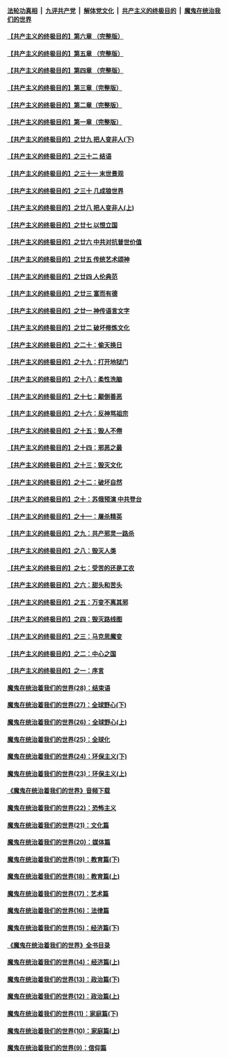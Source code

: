 

####  [法轮功真相](../../../../basic/blob/master/README.md?t=06281702) &nbsp;|&nbsp; [九评共产党](../../../../9ping.md/blob/master/README.md?t=06281702) &nbsp;|&nbsp; [解体党文化](../../../../jtdwh.md/blob/master/README.md?t=06281702)  &nbsp;|&nbsp; [共产主义的终极目的](../../../../gczydzjmd.md/blob/master/README.md?t=06281702) &nbsp;|&nbsp; [魔鬼在统治我们的世界](../../../../mgztzwmdsj.md/blob/master/README.md?t=06281702) 

#### [【共产主义的终极目的】第六章 （完整版）](../pages/nsc422/n11428913.md?t=06281702) 

#### [【共产主义的终极目的】第五章 （完整版）](../pages/nsc422/n11428912.md?t=06281702) 

#### [【共产主义的终极目的】第四章 （完整版）](../pages/nsc422/n11428907.md?t=06281702) 

#### [【共产主义的终极目的】第三章（完整版）](../pages/nsc422/n11428848.md?t=06281702) 

#### [【共产主义的终极目的】第二章（完整版）](../pages/nsc422/n11428831.md?t=06281702) 

#### [【共产主义的终极目的】第一章（完整版）](../pages/nsc422/n11417651.md?t=06281702) 

#### [【共产主义的终极目的】之廿九 把人变非人(下)](../pages/nsc422/n11344140.md?t=06281702) 

#### [【共产主义的终极目的】之三十二 结语](../pages/nsc422/n11360535.md?t=06281702) 

#### [【共产主义的终极目的】之三十一 末世景观](../pages/nsc422/n11351129.md?t=06281702) 

#### [【共产主义的终极目的】之三十 几成狼世界](../pages/nsc422/n11348280.md?t=06281702) 

#### [【共产主义的终极目的】之廿八 把人变非人(上)](../pages/nsc422/n11340492.md?t=06281702) 

#### [【共产主义的终极目的】之廿七 以恨立国](../pages/nsc422/n11336944.md?t=06281702) 

#### [【共产主义的终极目的】之廿六 中共对抗普世价值](../pages/nsc422/n11324785.md?t=06281702) 

#### [【共产主义的终极目的】之廿五 传统艺术颂神](../pages/nsc422/n11296396.md?t=06281702) 

#### [【共产主义的终极目的】之廿四 人伦典范](../pages/nsc422/n11296397.md?t=06281702) 

#### [【共产主义的终极目的】之廿三 富而有德](../pages/nsc422/n11283598.md?t=06281702) 

#### [【共产主义的终极目的】之廿一 神传语言文字](../pages/nsc422/n11263265.md?t=06281702) 

#### [【共产主义的终极目的】之廿二 破坏修炼文化](../pages/nsc422/n11245728.md?t=06281702) 

#### [【共产主义的终极目的】之二十：偷天换日](../pages/nsc422/n11238846.md?t=06281702) 

#### [【共产主义的终极目的】之十九：打开地狱门](../pages/nsc422/n11206376.md?t=06281702) 

#### [【共产主义的终极目的】之十八：柔性洗脑](../pages/nsc422/n11199994.md?t=06281702) 

#### [【共产主义的终极目的】之十七：颠倒善恶](../pages/nsc422/n11179782.md?t=06281702) 

#### [【共产主义的终极目的】之十六：反神骂祖宗](../pages/nsc422/n11166798.md?t=06281702) 

#### [【共产主义的终极目的】之十五：毁人不倦](../pages/nsc422/n11166792.md?t=06281702) 

#### [【共产主义的终极目的】之十四：邪恶之最](../pages/nsc422/n11150249.md?t=06281702) 

#### [【共产主义的终极目的】之十三：毁灭文化](../pages/nsc422/n11135227.md?t=06281702) 

#### [【共产主义的终极目的】之十二：破坏自然](../pages/nsc422/n11135214.md?t=06281702) 

#### [【共产主义的终极目的】之十：苏俄预演 中共登台](../pages/nsc422/n11118424.md?t=06281702) 

#### [【共产主义的终极目的】之十一：屠杀精英](../pages/nsc422/n11118442.md?t=06281702) 

#### [【共产主义的终极目的】之九：共产邪灵一路杀](../pages/nsc422/n11114139.md?t=06281702) 

#### [【共产主义的终极目的】之八：毁灭人类](../pages/nsc422/n11108503.md?t=06281702) 

#### [【共产主义的终极目的】之七：受苦的还是工农](../pages/nsc422/n11101809.md?t=06281702) 

#### [【共产主义的终极目的】之六：甜头和苦头](../pages/nsc422/n11096971.md?t=06281702) 

#### [【共产主义的终极目的】之五：万变不离其邪](../pages/nsc422/n11091285.md?t=06281702) 

#### [【共产主义的终极目的】之四：毁灭路线图](../pages/nsc422/n11086284.md?t=06281702) 

#### [【共产主义的终极目的】之三：马克思魔变](../pages/nsc422/n11061941.md?t=06281702) 

#### [【共产主义的终极目的】之二：中心之国](../pages/nsc422/n11047728.md?t=06281702) 

#### [【共产主义的终极目的】之一：序言](../pages/nsc422/n11086077.md?t=06281702) 

#### [魔鬼在统治着我们的世界(28)：结束语](../pages/nsc422/n10936246.md?t=06281702) 

#### [魔鬼在统治着我们的世界(27)：全球野心(下)](../pages/nsc422/n10928319.md?t=06281702) 

#### [魔鬼在统治着我们的世界(26)：全球野心(上)](../pages/nsc422/n10900318.md?t=06281702) 

#### [魔鬼在统治着我们的世界(25)：全球化](../pages/nsc422/n10788205.md?t=06281702) 

#### [魔鬼在统治着我们的世界(24)：环保主义(下)](../pages/nsc422/n10695307.md?t=06281702) 

#### [魔鬼在统治着我们的世界(23)：环保主义(上)](../pages/nsc422/n10688613.md?t=06281702) 

#### [《魔鬼在统治着我们的世界》音频下载](../pages/nsc422/n10635553.md?t=06281702) 

#### [魔鬼在统治着我们的世界(22)：恐怖主义](../pages/nsc422/n10614727.md?t=06281702) 

#### [魔鬼在统治着我们的世界(21)：文化篇](../pages/nsc422/n10597706.md?t=06281702) 

#### [魔鬼在统治着我们的世界(20)：媒体篇](../pages/nsc422/n10586579.md?t=06281702) 

#### [魔鬼在统治着我们的世界(19)：教育篇(下)](../pages/nsc422/n10564808.md?t=06281702) 

#### [魔鬼在统治着我们的世界(18)：教育篇(上)](../pages/nsc422/n10526970.md?t=06281702) 

#### [魔鬼在统治着我们的世界(17)：艺术篇](../pages/nsc422/n10499093.md?t=06281702) 

#### [魔鬼在统治着我们的世界(16)：法律篇](../pages/nsc422/n10485969.md?t=06281702) 

#### [魔鬼在统治着我们的世界(15)：经济篇(下)](../pages/nsc422/n10469975.md?t=06281702) 

#### [《魔鬼在统治着我们的世界》全书目录](../pages/nsc422/n10464261.md?t=06281702) 

#### [魔鬼在统治着我们的世界(14)：经济篇(上)](../pages/nsc422/n10457370.md?t=06281702) 

#### [魔鬼在统治着我们的世界(13)：政治篇(下)](../pages/nsc422/n10448270.md?t=06281702) 

#### [魔鬼在统治着我们的世界(12)：政治篇(上)](../pages/nsc422/n10444576.md?t=06281702) 

#### [魔鬼在统治着我们的世界(11)：家庭篇(下)](../pages/nsc422/n10440961.md?t=06281702) 

#### [魔鬼在统治着我们的世界(10)：家庭篇(上)](../pages/nsc422/n10435448.md?t=06281702) 

#### [魔鬼在统治着我们的世界(9)：信仰篇](../pages/nsc422/n10432159.md?t=06281702) 

